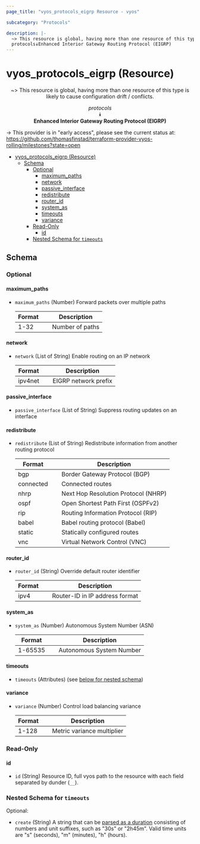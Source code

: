 ```yaml
---
page_title: "vyos_protocols_eigrp Resource - vyos"

subcategory: "Protocols"

description: |-
  ~> This resource is global, having more than one resource of this type is likely to cause configuration drift / conflicts.
  protocols⯯Enhanced Interior Gateway Routing Protocol (EIGRP)
---
```


# vyos_protocols_eigrp (Resource)
<center>

~> This resource is global, having more than one resource of this type is likely to cause configuration drift / conflicts.

*protocols*  
⯯  
**Enhanced Interior Gateway Routing Protocol (EIGRP)**


</center>

-> This provider is in "early access", please see the current status at: https://github.com/thomasfinstad/terraform-provider-vyos-rolling/milestones?state=open

<!--TOC-->

- [vyos_protocols_eigrp (Resource)](#vyos_protocols_eigrp-resource)
  - [Schema](#schema)
    - [Optional](#optional)
      - [maximum_paths](#maximum_paths)
      - [network](#network)
      - [passive_interface](#passive_interface)
      - [redistribute](#redistribute)
      - [router_id](#router_id)
      - [system_as](#system_as)
      - [timeouts](#timeouts)
      - [variance](#variance)
    - [Read-Only](#read-only)
      - [id](#id)
    - [Nested Schema for `timeouts`](#nested-schema-for-timeouts)

<!--TOC-->

<!-- schema generated by tfplugindocs -->
## Schema

### Optional

#### maximum_paths
- `maximum_paths` (Number) Forward packets over multiple paths

    |  Format  &emsp;|  Description      |
    |----------|-------------------|
    |  1-32    &emsp;|  Number of paths  |
#### network
- `network` (List of String) Enable routing on an IP network

    |  Format   &emsp;|  Description           |
    |-----------|------------------------|
    |  ipv4net  &emsp;|  EIGRP network prefix  |
#### passive_interface
- `passive_interface` (List of String) Suppress routing updates on an interface
#### redistribute
- `redistribute` (List of String) Redistribute information from another routing protocol

    |  Format     &emsp;|  Description                          |
    |-------------|---------------------------------------|
    |  bgp        &emsp;|  Border Gateway Protocol (BGP)        |
    |  connected  &emsp;|  Connected routes                     |
    |  nhrp       &emsp;|  Next Hop Resolution Protocol (NHRP)  |
    |  ospf       &emsp;|  Open Shortest Path First (OSPFv2)    |
    |  rip        &emsp;|  Routing Information Protocol (RIP)   |
    |  babel      &emsp;|  Babel routing protocol (Babel)       |
    |  static     &emsp;|  Statically configured routes         |
    |  vnc        &emsp;|  Virtual Network Control (VNC)        |
#### router_id
- `router_id` (String) Override default router identifier

    |  Format  &emsp;|  Description                     |
    |----------|----------------------------------|
    |  ipv4    &emsp;|  Router-ID in IP address format  |
#### system_as
- `system_as` (Number) Autonomous System Number (ASN)

    |  Format   &emsp;|  Description               |
    |-----------|----------------------------|
    |  1-65535  &emsp;|  Autonomous System Number  |
#### timeouts
- `timeouts` (Attributes) (see [below for nested schema](#nestedatt--timeouts))
#### variance
- `variance` (Number) Control load balancing variance

    |  Format  &emsp;|  Description                 |
    |----------|------------------------------|
    |  1-128   &emsp;|  Metric variance multiplier  |

### Read-Only

#### id
- `id` (String) Resource ID, full vyos path to the resource with each field separated by dunder (`__`).

<a id="nestedatt--timeouts"></a>
### Nested Schema for `timeouts`

Optional:

- `create` (String) A string that can be [parsed as a duration](https://pkg.go.dev/time#ParseDuration) consisting of numbers and unit suffixes, such as &#34;30s&#34; or &#34;2h45m&#34;. Valid time units are &#34;s&#34; (seconds), &#34;m&#34; (minutes), &#34;h&#34; (hours).

